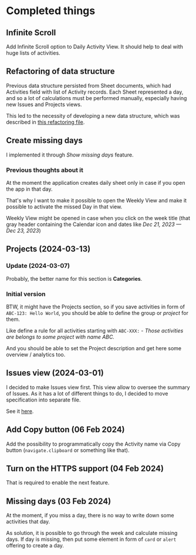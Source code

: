 # Completed things

## Infinite Scroll

Add Infinite Scroll option to Daily Activity View. It should help to deal with huge lists of activities.

## Refactoring of data structure

Previous data structure persisted from Sheet documents, which had Activities field with list of Activity records. Each Sheet represented a day, and so a lot of calculations must be performed manually, especially having new Issues and Projects views. 

This led to the necessity of developing a new data structure, which was described in [this refactoring file](./refactoring/database_structure.md).

## Create missing days

I implemented it through _Show missing days_ feature. 

### Previous thoughts about it

At the moment the application creates daily sheet only in case if you open the app in that day.

That's why I want to make it possible to open the Weekly View and make it possible to activate the missed Day in that view.

Weekly View might be opened in case when you click on the week title (that gray header containing the Calendar icon and dates like _Dec 21, 2023 — Dec 23, 2023_)

## Projects (2024-03-13)

### Update (2024-03-07)

Probably, the better name for this section is **Categories**.

### Initial version

BTW, it might have the Projects section, so if you save activities in form of `ABC-123: Hello World`, you should be able to define the group or _project_ for them.

Like define a rule for all activities starting with `ABC-XXX:` - _Those activities are belongs to some project with name ABC._

And you should be able to set the Project description and get here some overview / analytics too.

## Issues view (2024-03-01)

I decided to make Issues view first. This view allow to oversee the summary of Issues. As it has a lot of different things to do, I decided to move specification into separate file.

See it [here](./issues).

## Add Copy button (06 Feb 2024)

Add the possibility to programmatically copy the Activity name via Copy button (`navigate.clipboard` or something like that).

## Turn on the HTTPS support (04 Feb 2024)

That is required to enable the next feature.

## Missing days (03 Feb 2024)

At the moment, if you miss a day, there is no way to write down some activities that day.

As solution, it is possible to go through the week and calculate missing days. If day is missing, then put some element in form of `card` or `alert` offering to create a day.
